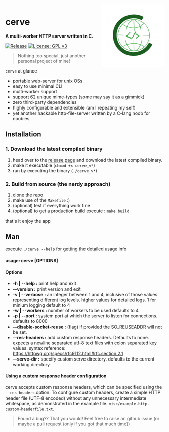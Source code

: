 <img src="./misc/logo.png" width=200 align="right"/>

# cerve

**A multi-worker HTTP server written in C.**

[![Release](https://img.shields.io/github/release/bruttazz/cerve.svg?style=flat-square)](https://github.com/bruttazz/cerve/releases/latest)
[![License: GPL v3](https://img.shields.io/badge/License-GPLv3-blue.svg)](https://github.com/bruttazz/cerve/blob/main/LICENSE)

> Nothing too special, just another personal project of mine!

`cerve` at glance
- portable web-server for unix OSs 
- easy to use minimal CLI
- multi-worker support
- support 62 unique mime-types (some may say it as a gimmick)
- zero third-party dependencies
- highly configurable and extensible (am I repeating my self)
- yet another hackable http-file-server written by a C-lang noob for noobies

## Installation

### 1. Download the latest compiled binary
1. head over to the [release page](https://github.com/bruttazz/cerve/releases/latest) and download the latest compiled binary.
2. make it executable (`chmod +x cerve_v*`)
3. run by executing the binary (`./cerve_v*`)

### 2. Build from source (the nerdy approach)
1. clone the repo
2. make use of the `Makefile` :)
3. (optional) test if everything work fine 
4. (optional) to get a production build execute : `make build`

that's it enjoy the app

## Man 
execute `./cerve --help` for getting the detailed usage info


#### usage: cerve [OPTIONS]

#### Options 
- **-h | --help :**       print help and exit 
- **--version :**       print version and exit 
- **-v | --verbose :**    an integer between 1 and 4, inclusive of those values representing 
                   different log levels. higher values for detailed logs. 1 for minium logging 
                   default to 4 
- **-w | --workers :**    number of workers to be used 
                   defaults to 4 
- **-p | --port :**      system port at which the server to listen for connections. 
                   defaults to 8000 
- **--disable-socket-reuse :**      (flag) if provided the SO_REUSEADDR will not be set. 
- **--res-headers :**   add custom response headers. Defaults to none.
                   expects a newline separated utf-8 text files with colon separated key values.
                   syntax reference: https://httpwg.org/specs/rfc9112.html#rfc.section.2.1 
- **--serve-dir :**     specify custom serve directory.
                   defaults to the current working directory

#### Using a custom response header configuration
cerve accepts custom response headers, which can be specified using the `--res-headers` option. To configure custom headers, create a simple HTTP header file (UTF-8 encoded) without any unnecessary intermediate whitespace, as demonstrated in the example file: `misc/example.http-custom-headerfile.txt`.

> Found a bug?? That you would! Feel free to raise an github issue (or maybe a pull request (only if you got that much time))